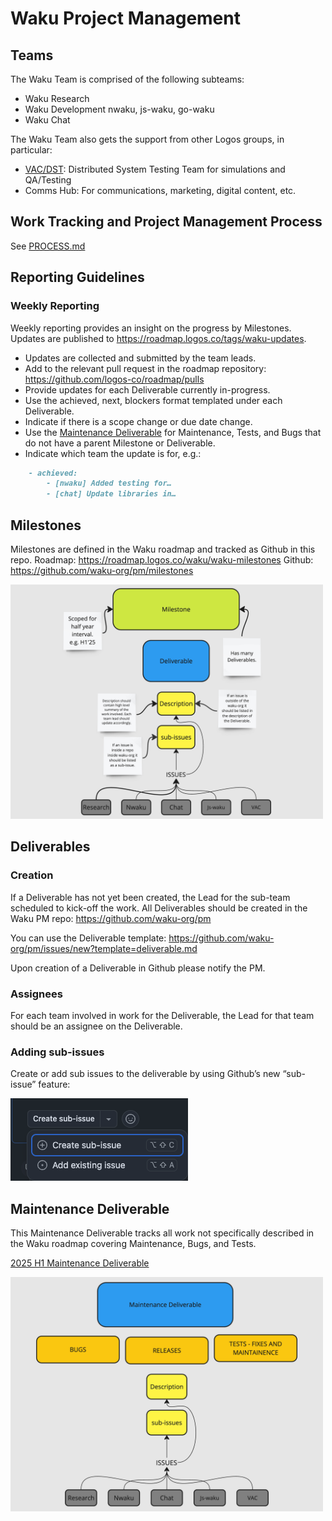 # Waku Project Management

## Teams

The Waku Team is comprised of the following subteams:

- Waku Research
- Waku Development nwaku, js-waku, go-waku
- Waku Chat

The Waku Team also gets the support from other Logos groups, in particular:

- [VAC/DST](https://vac.dev/): Distributed System Testing Team for simulations and QA/Testing
- Comms Hub: For communications, marketing, digital content, etc.

## Work Tracking and Project Management Process

See [PROCESS.md](./PROCESS.md)

## Reporting Guidelines

### Weekly Reporting

Weekly reporting provides an insight on the progress by Milestones. Updates are published to https://roadmap.logos.co/tags/waku-updates.

- Updates are collected and submitted by the team leads.
- Add to the relevant pull request in the roadmap repository: https://github.com/logos-co/roadmap/pulls
- Provide updates for each Deliverable currently in-progress.
- Use the achieved, next, blockers format templated under each Deliverable.
- Indicate if there is a scope change or due date change.
- Use the [Maintenance Deliverable](https://github.com/waku-org/pm/issues/275) for Maintenance, Tests, and Bugs that do not have a parent Milestone or Deliverable.
- Indicate which team the update is for, e.g.:
```md
    - achieved:
        - [nwaku] Added testing for…
        - [chat] Update libraries in…
```

## Milestones

Milestones are defined in the Waku roadmap and tracked as Github in this repo.
Roadmap: https://roadmap.logos.co/waku/waku-milestones
Github: https://github.com/waku-org/pm/milestones

<img src="img/milestone.png" width="500" height="375">

## Deliverables

### Creation

If a Deliverable has not yet been created, the Lead for the sub-team scheduled to kick-off the work. All Deliverables should be created in the Waku PM repo: https://github.com/waku-org/pm

You can use the Deliverable template: https://github.com/waku-org/pm/issues/new?template=deliverable.md

Upon creation of a Deliverable in Github please notify the PM.

### Assignees

For each team involved in work for the Deliverable, the Lead for that team should be an assignee on the Deliverable.

### Adding sub-issues

Create or add sub issues to the deliverable by using Github’s new “sub-issue” feature:

![sub-issues-image](img/sub-issues.png)

## Maintenance Deliverable

This Maintenance Deliverable tracks all work not specifically described in the Waku roadmap covering Maintenance, Bugs, and Tests.

[2025 H1 Maintenance Deliverable](https://github.com/waku-org/pm/issues/275)

<img src="img/maintenance.png" width="500" height="375">